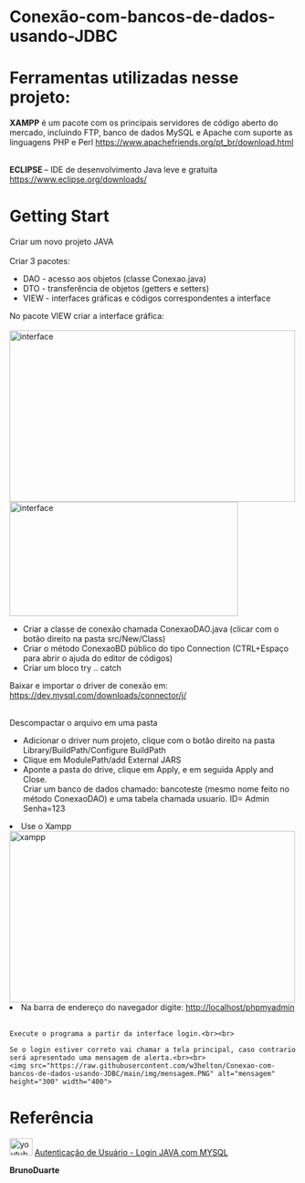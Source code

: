 # Conexão-com-bancos-de-dados-usando-JDBC


<!DOCTYPE html>
<html lang="en">
<head>
    <meta charset="UTF-8">
    <meta http-equiv="X-UA-Compatible" content="IE=edge">
    <meta name="viewport" content="width=device-width, initial-scale=1.0">
    <title>Document</title>
</head>
<body>
  <p> 


<h1>Ferramentas utilizadas nesse projeto:</h1>
<b>XAMPP</b>  é um pacote com os principais servidores de código aberto do mercado, incluindo FTP, banco de dados MySQL e Apache com suporte as linguagens PHP e Perl
<a href="https://www.apachefriends.org/pt_br/download.html">https://www.apachefriends.org/pt_br/download.html</a><br><br>

<b> ECLIPSE </b>– IDE de desenvolvimento Java leve e gratuita
<a href="https://www.eclipse.org/downloads/">https://www.eclipse.org/downloads/</a>

<h1>Getting Start</h1>

Criar um novo projeto JAVA<br><br>
Criar 3 pacotes:
<ul><li>DAO - acesso aos objetos (classe Conexao.java)</li>
<li>DTO - transferência de objetos (getters e setters)</li>
<li>VIEW - interfaces gráficas e códigos correspondentes a interface </li></ul>
No pacote VIEW criar a interface gráfica:<br><br>
<img src="https://raw.githubusercontent.com/w3helton/Conexao-com-bancos-de-dados-usando-JDBC/main/img/interface%20login.png" alt="interface" height="300" width="500">
<img src="https://raw.githubusercontent.com/w3helton/Conexao-com-bancos-de-dados-usando-JDBC/main/img/ID%20e%20senha.PNG" alt="interface" height="200" width="400">
<ul>
    <li>Criar a classe de conexão chamada ConexaoDAO.java (clicar com o botão direito na pasta src/New/Class)</li>
    <li>Criar o método ConexaoBD público do tipo Connection (CTRL+Espaço para abrir o ajuda do editor de códigos)</li>
    <li>Criar um bloco try .. catch</li>
</ul>
Baixar e importar o driver de conexão em:
<a href="https://dev.mysql.com/downloads/connector/j/">https://dev.mysql.com/downloads/connector/j/</a><br><br>

Descompactar o arquivo em uma pasta
<ul>
    <li>Adicionar o driver num projeto, clique com o botão direito na pasta Library/BuildPath/Configure BuildPath</li>
    <li>Clique em ModulePath/add External JARS</li>
    <li>Aponte a pasta do drive, clique em Apply, e em seguida Apply and Close.</li>
Criar um banco de dados chamado: bancoteste (mesmo nome feito no método ConexaoDAO) e uma tabela chamada usuario. ID= Admin Senha=123<br>
</ul>
<li>Use o Xampp</li>
    <img src="https://raw.githubusercontent.com/w3helton/Conexao-com-bancos-de-dados-usando-JDBC/main/img/xampp.png" alt="xampp" height="300" width="500">
    <li>Na barra de endereço do navegador digite: <a href="http://localhost/phpmyadmin">http://localhost/phpmyadmin</a></li><br>

    Execute o programa a partir da interface login.<br><br>
    
    Se o login estiver correto vai chamar a tela principal, caso contrario será apresentado uma mensagem de alerta.<br><br>
    <img src="https://raw.githubusercontent.com/w3helton/Conexao-com-bancos-de-dados-usando-JDBC/main/img/mensagem.PNG" alt="mensagem" height="300" width="400">

<h1>Referência</h1>
   <img src="https://raw.githubusercontent.com/w3helton/Conexao-com-bancos-de-dados-usando-JDBC/main/img/youtube.png" alt="youtube" height="30" width="40"> <a href="https://www.youtube.com/playlist?list=PLA177te8KCzejCXMA_Jd1sJU9pw-utKJ_"> Autenticação de Usuário - Login JAVA com MYSQL </a></ul><br>
   
<strong> BrunoDuarte </strong><br>
 
</body>
</html>
